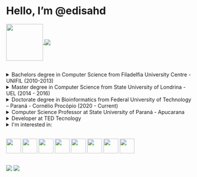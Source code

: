 # Hello, I’m @edisahd

<div>
  <a href="https://github.com/edisahd">
    <img width=100 align="center" src="https://github-readme-stats.vercel.app/api?username=edisahd&show_icons=true&theme=dark" />
  </a>
  <a href="https://github.com/edisahd">
    <img align="center" src="https://github-readme-stats.vercel.app/api/top-langs/?username=edisahd&layout=compact&theme=dark" />
  </a>
</div>

##

<details>
  <summary>Bachelors degree in Computer Science from Filadelfia University Centre - UNIFIL (2010-2013)</summary>
  <p></p>
</details>

<details>
  <summary>Master degree in Computer Science from State University of Londrina - UEL (2014 - 2016)</summary>
  <p></p>
</details>

<details>
  <summary>Doctorate degree in Bioinformatics from Federal University of Technology – Paraná - Cornélio Procópio (2020 - Current)</summary>
  <p></p>
</details>

<details>
  <summary>Computer Science Professor at State University of Paraná - Apucarana</summary>
  <p>
    <ul>
      <li>Current subjects: Introduction to Computer Science, Data Structure, Graph Theory, Artificial Intelligence</li>
      <li>Past subjects: File organization, Database, Design and Analysis of Algorithms</li>
    </ul>
  </p>
</details>

<details>
  <summary>Developer at TED Tecnology</summary>
  <p></p>
</details>

<details>
  <summary>I'm interested in:</summary>
  <p>
    <ul>
      <li>Artificial intelligence and Machine learning</li>
      <li>Computability Fundaments</li>
      <li>Data Mining, Pattern Recognition and Data Science</li>
      <li>Bioinformatics</li>
    </ul>
  </p>
</details>

##

<div>
  <img width=40 src="https://cdn.jsdelivr.net/gh/devicons/devicon/icons/c/c-original.svg" />
  <img width=40 src="https://cdn.jsdelivr.net/gh/devicons/devicon/icons/java/java-original.svg" />
  <img width=40 src="https://cdn.jsdelivr.net/gh/devicons/devicon/icons/python/python-original.svg" />
  <img width=40 src="https://cdn.jsdelivr.net/gh/devicons/devicon/icons/r/r-original.svg" />
  <img width=40 src="https://cdn.jsdelivr.net/gh/devicons/devicon/icons/html5/html5-original.svg" />
  <img width=40 src="https://cdn.jsdelivr.net/gh/devicons/devicon/icons/css3/css3-original.svg" />
  <img width=40 src="https://cdn.jsdelivr.net/gh/devicons/devicon/icons/javascript/javascript-original.svg" />
  <img width=40 src="https://cdn.jsdelivr.net/gh/devicons/devicon/icons/react/react-original.svg" />
</div>

##

<div>
  <a href='mailto:edisonsahdfilho@gmail.com' target='_blank'><img src='https://img.shields.io/badge/Gmail-D14836?style=for-the-badge&logo=gmail&logoColor=white' /></a>
  <a href='https://www.linkedin.com/in/edison-antonio-sahd-filho-1aa871136' target='_blank'><img src='https://img.shields.io/badge/LinkedIn-0077B5?style=for-the-badge&logo=linkedin&logoColor=white' /></a>
  <!---
  <a href=''><img src='https://img.shields.io/badge/Google_Play-414141?style=for-the-badge&logo=google-play&logoColor=white' /></a>
  <a href=''><img src='https://img.shields.io/badge/Instagram-E4405F?style=for-the-badge&logo=instagram&logoColor=white' /></a>
  <a href=''><img src='https://img.shields.io/badge/Twitter-1DA1F2?style=for-the-badge&logo=twitter&logoColor=white' /></a>
  --->
</div>

##
<!---
- 👋 Hi, I’m @edisahd
- 👀 I’m interested in ...
- 🌱 I’m currently learning ...
- 💞️ I’m looking to collaborate on ...
- 📫 How to reach me ...

<!---
edisahd/edisahd is a ✨ special ✨ repository because its `README.md` (this file) appears on your GitHub profile.
You can click the Preview link to take a look at your changes.
--->
